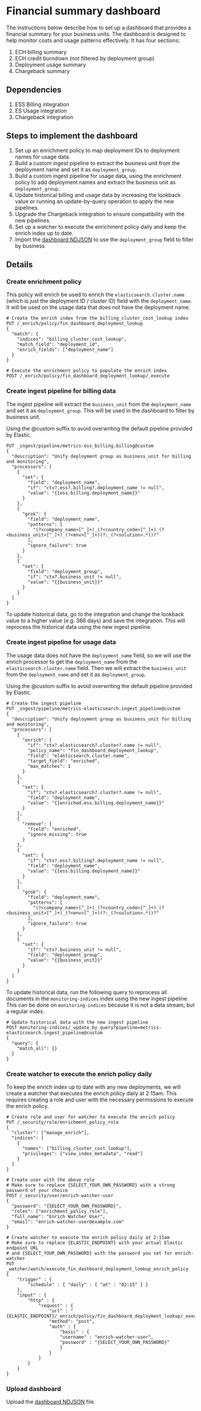 # Financial summary dashboard

The instructions below describe how to set up a dashboard that provides a financial summary for your business units. The dashboard is designed to help monitor costs and usage patterns effectively. It has four sections:
1. ECH billing summary
2. ECH credit burndown (not filtered by deployment group)
3. Deployment usage summary
4. Chargeback summary

## Dependencies

1. ESS Billing integration
2. ES Usage integration
3. Chargeback integration

## Steps to implement the dashboard

1. Set up an enrichment policy to map deployment IDs to deployment names for usage data.
2. Build a custom ingest pipeline to extract the business unit from the deployment name and set it as `deployment_group`.
3. Build a custom ingest pipeline for usage data, using the enrichment policy to add deployment names and extract the business unit as `deployment_group`.
4. Update historical billing and usage data by increasing the lookback value or running an update-by-query operation to apply the new pipelines.
5. Upgrade the Chargeback integration to ensure compatibility with the new pipelines.
6. Set up a watcher to execute the enrichment policy daily and keep the enrich index up to date.
7. Import the [dashboard NDJSON](https://github.com/JohannesMahne/fin_overview_dashboard/blob/main/fin-overview-dashboard.ndjson) to use the `deployment_group` field to filter by business

## Details

### Create enrichment policy

This policy will enrich be used to enrich the `elasticsearch.cluster.name` (which is just the deployment ID / cluster ID) field with the `deployment_name`. It will be used on the usage data that does not have the deployment name.

```
# Create the enrich index from the billing_cluster_cost_lookup index
PUT /_enrich/policy/fin_dashboard_deployment_lookup
{
  "match": {
    "indices": "billing_cluster_cost_lookup",
    "match_field": "deployment_id",
    "enrich_fields": ["deployment_name"]
  }
}

# Execute the enrichment policy to populate the enrich index
POST /_enrich/policy/fin_dashboard_deployment_lookup/_execute
```

### Create ingest pipeline for billing data

The ingest pipeline will extract the `business_unit` from the `deployment_name` and set it as `deployment_group`. This will be used in the dashboard to filter by business unit.

Using the @custom suffix to avoid overwriting the default pipeline provided by Elastic.

```
PUT _ingest/pipeline/metrics-ess_billing.billing@custom
{
  "description": "Unify deployment group as business_unit for billing and monitoring",
  "processors": [
    {
      "set": {
        "field": "deployment_name",
        "if": "ctx?.ess?.billing?.deployment_name != null",
        "value": "{{ess.billing.deployment_name}}"
      }
    },
    {
      "grok": {
        "field": "deployment_name",
        "patterns": [
          "(?<company_name>[^_]+)_(?<country_code>[^_]+)_(?<business_unit>[^_]+)_(?<env>[^_]+)(?:_(?<solution>.*))?"
        ],
        "ignore_failure": true
      }
    },
    {
      "set": {
        "field": "deployment_group",
        "if": "ctx?.business_unit != null",
        "value": "{{business_unit}}"
      }
    }
  ]
}
```

To update historical data, go to the integration and change the lookback value to a higher value (e.g. 366 days) and save the integration. This will reprocess the historical data using the new ingest pipeline.

### Create ingest pipeline for usage data

The usage data does not have the `deployment_name` field, so we will use the enrich processor to get the `deployment_name` from the `elasticsearch.cluster.name` field. Then we will extract the `business_unit` from the `deployment_name` and set it as `deployment_group`.

Using the @custom suffix to avoid overwriting the default pipeline provided by Elastic.

```
# Create the ingest pipeline
PUT _ingest/pipeline/metrics-elasticsearch.ingest_pipeline@custom
{
  "description": "Unify deployment group as business_unit for billing and monitoring",
  "processors": [
    {
      "enrich": {
        "if": "ctx?.elasticsearch?.cluster?.name != null",
        "policy_name": "fin_dashboard_deployment_lookup",
        "field": "elasticsearch.cluster.name",
        "target_field": "enriched",
        "max_matches": 1
      }
    },
    {
      "set": {
        "if": "ctx?.elasticsearch?.cluster?.name != null",
        "field": "deployment_name",
        "value": "{{enriched.ess.billing.deployment_name}}"
      }
    },
    {
      "remove": {
        "field": "enriched",
        "ignore_missing": true
      }
    },
    {
      "set": {
        "if": "ctx?.ess?.billing?.deployment_name != null",
        "field": "deployment_name",
        "value": "{{ess.billing.deployment_name}}"
      }
    },
    {
      "grok": {
        "field": "deployment_name",
        "patterns": [
          "(?<company_name>[^_]+)_(?<country_code>[^_]+)_(?<business_unit>[^_]+)_(?<env>[^_]+)(?:_(?<solution>.*))?"
        ],
        "ignore_failure": true
      }
    },
    {
      "set": {
        "if": "ctx?.business_unit != null",
        "field": "deployment_group",
        "value": "{{business_unit}}"
      }
    }
  ]
}
```

To update historical data, run the following query to reprocess all documents in the `monitoring-indices` index using the new ingest pipeline. This can be done on `monitoring-indices` because it is not a data stream, but a regular index.

```
# Update historical data with the new ingest pipeline
POST monitoring-indices/_update_by_query?pipeline=metrics-elasticsearch.ingest_pipeline@custom
{
  "query": {
    "match_all": {}
  }
}
```

### Create watcher to execute the enrich policy daily

To keep the enrich index up to date with any new deployments, we will create a watcher that executes the enrich policy daily at 2:15am. This requires creating a role and user with the necessary permissions to execute the enrich policy.

```
# Create role and user for watcher to execute the enrich policy
PUT /_security/role/enrichment_policy_role
{
  "cluster": ["manage_enrich"],
  "indices": [
    {
      "names": ["billing_cluster_cost_lookup"],
      "privileges": ["view_index_metadata", "read"]
    }
  ]
}

# Create user with the above role
# Make sure to replace {SELECT_YOUR_OWN_PASSWORD} with a strong password of your choice
POST /_security/user/enrich-watcher-user
{
  "password": "{SELECT_YOUR_OWN_PASSWORD}",
  "roles": ["enrichment_policy_role"],
  "full_name": "Enrich Watcher User",
  "email": "enrich-watcher-user@example.com"
}

# Create watcher to execute the enrich policy daily at 2:15am
# Make sure to replace {ELASTIC_ENDPOINT} with your actual Elastic endpoint URL
# and {SELECT_YOUR_OWN_PASSWORD} with the password you set for enrich-watcher
PUT _watcher/watch/execute_fin_dashboard_deployment_lookup_enrich_policy
{
    "trigger" : {
        "schedule" : { "daily" : { "at" : "02:15" } } 
    },
    "input" : {
        "http" : {
            "request" : {
                "url" : "{ELASTIC_ENDPOINT}/_enrich/policy/fin_dashboard_deployment_lookup/_execute",
                "method": "post",
                "auth" : {
                    "basic" : {
                    "username" : "enrich-watcher-user",
                    "password" : "{SELECT_YOUR_OWN_PASSWORD}"
                    }
                }
            }
        }
    }
}
```

### Upload dashboard

Upload the [dashboard NDJSON](https://github.com/JohannesMahne/fin_overview_dashboard/blob/main/fin-overview-dashboard.ndjson) file.
